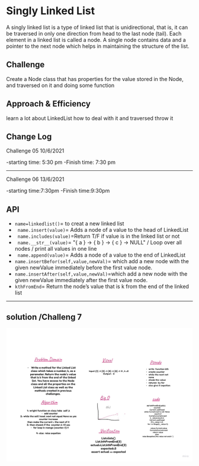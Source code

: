 # Singly Linked List
A singly linked list is a type of linked list that is unidirectional, that is, it can be traversed in only one direction from head to the last node (tail). Each element in a linked list is called a node. A single node contains data and a pointer to the next node which helps in maintaining the structure of the list.
 

## Challenge
Create a Node class that has properties for the value stored in the Node, and traversed on it and doing some function 

## Approach & Efficiency
learn a lot about LinkedList how to deal with it and traversed throw it 

## Change Log
Challenge 05 10/6/2021 

-starting time: 5:30 pm
-Finish time: 7:30 pm

_____________________________________________

Challenge 06 13/6/2021

-starting time:7:30pm
-Finish time:9:30pm

## API
- `name=linkedlist()`= to creat a new linked list
- ` name.insert(value)`= Adds a node of a value to the head of LinkedList
- ` name.includes(value)`=Return T/F if value is in the linked list or not
- ` name.__str__(value)`=   "{ a } -> { b } -> { c } -> NULL" / Loop over all nodes / print all values in one line
- ` name.append(value)`= Adds a node of a value to the end of LinkedList
- `name.insertBefor(self,value,newVal)`= which add a new node with the given newValue immediately before the first value node.
- `name.insertAfter(self,value,newVal)`=which add a new node with the given newValue immediately after the first value node.
- `kthFromEnd`= Return the node’s value that is k from the end of the linked list



_________________________________________________


## solution /Challeng 7

![whiteboard](linked-list1.jpg)
